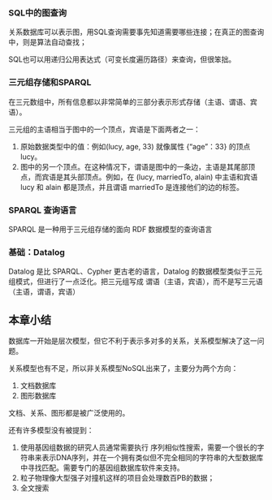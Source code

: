 ### SQL中的图查询

关系数据库可以表示图，用SQL查询需要事先知道需要哪些连接；在真正的图查询中，则是算法自动查找；

SQL也可以用递归公用表达式（可变长度遍历路径）来查询，但很笨拙。


### 三元组存储和SPARQL

在三元数组中，所有信息都以非常简单的三部分表示形式存储（主语、谓语、宾语）。

三元组的主语相当于图中的一个顶点，宾语是下面两者之一：

1. 原始数据类型中的值：例如(lucy, age, 33) 就像属性 {“age”：33} 的顶点 lucy。
2. 图中的另一个顶点。在这种情况下，谓语是图中的一条边，主语是其尾部顶点，而宾语是其头部顶点。例如，在 (lucy, marriedTo, alain) 中主语和宾语 lucy 和 alain 都是顶点，并且谓语 marriedTo 是连接他们的边的标签。



### SPARQL 查询语言

SPARQL 是一种用于三元组存储的面向 RDF 数据模型的查询语言

### 基础：Datalog

Datalog 是比 SPARQL、Cypher 更古老的语言，Datalog 的数据模型类似于三元组模式，但进行了一点泛化。把三元组写成 谓语（主语，宾语），而不是写三元语（主语，谓语，宾语）

## 本章小结

数据库一开始是层次模型，但它不利于表示多对多的关系，关系模型解决了这一问题。

关系模型也有不足，所以非关系模型NoSQL出来了，主要分为两个方向：

1. 文档数据库
2. 图形数据库



文档、关系、图形都是被广泛使用的。



还有许多模型没有被提到：

1. 使用基因组数据的研究人员通常需要执行 序列相似性搜索，需要一个很长的字符串来表示DNA序列，并在一个拥有类似但不完全相同的字符串的大型数据库中寻找匹配。需要专门的基因组数据库软件来支持。
2. 粒子物理像大型强子对撞机这样的项目会处理数百PB的数据；
3. 全文搜索
